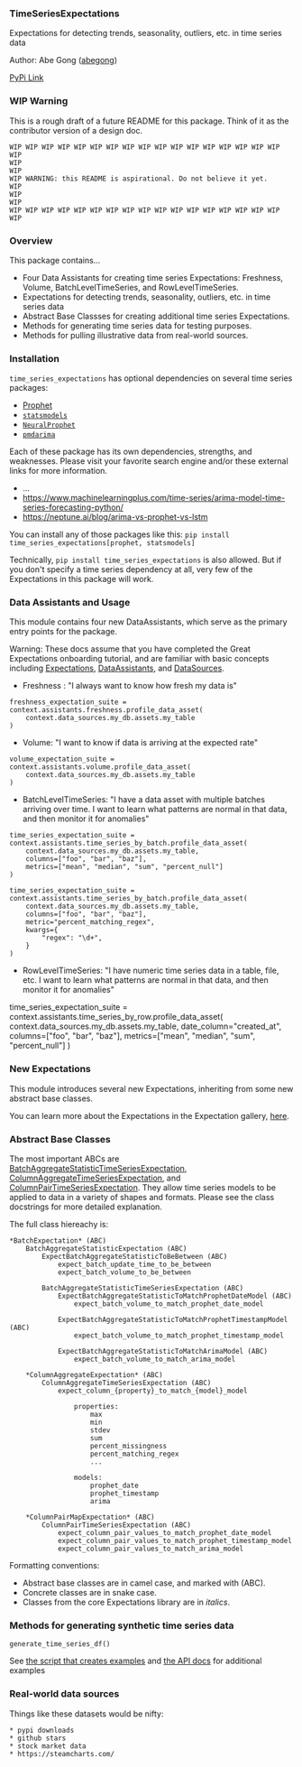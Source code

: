 ### TimeSeriesExpectations

Expectations for detecting trends, seasonality, outliers, etc. in time series data

Author: Abe Gong ([abegong](https://github.com/abegong))

[PyPi Link](https://pypi/python.org/pypi/time_series_expectations)

### WIP Warning

This is a rough draft of a future README for this package. Think of it as the contributor version of a design doc.

```
WIP WIP WIP WIP WIP WIP WIP WIP WIP WIP WIP WIP WIP WIP WIP WIP WIP WIP
WIP                                                                 WIP
WIP WARNING: this README is aspirational. Do not believe it yet.    WIP
WIP                                                                 WIP
WIP WIP WIP WIP WIP WIP WIP WIP WIP WIP WIP WIP WIP WIP WIP WIP WIP WIP
```

### Overview

This package contains...

- Four Data Assistants for creating time series Expectations: Freshness, Volume, BatchLevelTimeSeries, and RowLevelTimeSeries.
- Expectations for detecting trends, seasonality, outliers, etc. in time series data
- Abstract Base Classses for creating additional time series Expectations.
- Methods for generating time series data for testing purposes.
- Methods for pulling illustrative data from real-world sources.

### Installation

`time_series_expectations` has optional dependencies on several time series packages:

- [Prophet]({link})
- [`statsmodels`]({link})
- [`NeuralProphet`]({link})
- [`pmdarima`]({link})

Each of these package has its own dependencies, strengths, and weaknesses. Please visit your favorite search engine and/or these external links for more information.

- ...
- https://www.machinelearningplus.com/time-series/arima-model-time-series-forecasting-python/
- https://neptune.ai/blog/arima-vs-prophet-vs-lstm

You can install any of those packages like this: `pip install time_series_expectations[prophet, statsmodels]`

Technically, `pip install time_series_expectations` is also allowed. But if you don't specify a time series dependency at all, very few of the Expectations in this package will work.

### Data Assistants and Usage

This module contains four new DataAssistants, which serve as the primary entry points for the package.

Warning: These docs assume that you have completed the Great Expectations onboarding tutorial, and are familiar with basic concepts including [Expectations](link), [DataAssistants](link), and [DataSources](link).

- Freshness : "I always want to know how fresh my data is"

```
freshness_expectation_suite = context.assistants.freshness.profile_data_asset(
    context.data_sources.my_db.assets.my_table
)
```

- Volume: "I want to know if data is arriving at the expected rate"

```
volume_expectation_suite = context.assistants.volume.profile_data_asset(
    context.data_sources.my_db.assets.my_table
)
```

- BatchLevelTimeSeries: "I have a data asset with multiple batches arriving over time. I want to learn what patterns are normal in that data, and then monitor it for anomalies"

```
time_series_expectation_suite = context.assistants.time_series_by_batch.profile_data_asset(
    context.data_sources.my_db.assets.my_table,
    columns=["foo", "bar", "baz"],
    metrics=["mean", "median", "sum", "percent_null"]
)

time_series_expectation_suite = context.assistants.time_series_by_batch.profile_data_asset(
    context.data_sources.my_db.assets.my_table,
    columns=["foo", "bar", "baz"],
    metric="percent_matching_regex",
    kwargs={
        "regex": "\d+",
    }
)
```

- RowLevelTimeSeries: "I have numeric time series data in a table, file, etc. I want to learn what patterns are normal in that data, and then monitor it for anomalies"

time_series_expectation_suite = context.assistants.time_series_by_row.profile_data_asset(
context.data_sources.my_db.assets.my_table,
date_column="created_at",
columns=["foo", "bar", "baz"],
metrics=["mean", "median", "sum", "percent_null"]
)

### New Expectations

This module introduces several new Expectations, inheriting from some new abstract base classes.

You can learn more about the Expectations in the Expectation gallery, [here](https://greatexpectations.io/expectations).

### Abstract Base Classes

The most important ABCs are [BatchAggregateStatisticTimeSeriesExpectation](link), [ColumnAggregateTimeSeriesExpectation](link), and [ColumnPairTimeSeriesExpectation](link). They allow time series models to be applied to data in a variety of shapes and formats. Please see the class docstrings for more detailed explanation.

The full class hiereachy is:

    *BatchExpectation* (ABC)
        BatchAggregateStatisticExpectation (ABC)
            ExpectBatchAggregateStatisticToBeBetween (ABC)
                expect_batch_update_time_to_be_between
                expect_batch_volume_to_be_between

            BatchAggregateStatisticTimeSeriesExpectation (ABC)
                ExpectBatchAggregateStatisticToMatchProphetDateModel (ABC)
                    expect_batch_volume_to_match_prophet_date_model

                ExpectBatchAggregateStatisticToMatchProphetTimestampModel (ABC)
                    expect_batch_volume_to_match_prophet_timestamp_model

                ExpectBatchAggregateStatisticToMatchArimaModel (ABC)
                    expect_batch_volume_to_match_arima_model

        *ColumnAggregateExpectation* (ABC)
            ColumnAggregateTimeSeriesExpectation (ABC)
                expect_column_{property}_to_match_{model}_model

                    properties:
                        max
                        min
                        stdev
                        sum
                        percent_missingness
                        percent_matching_regex
                        ...

                    models:
                        prophet_date
                        prophet_timestamp
                        arima

        *ColumnPairMapExpectation* (ABC)
            ColumnPairTimeSeriesExpectation (ABC)
                expect_column_pair_values_to_match_prophet_date_model
                expect_column_pair_values_to_match_prophet_timestamp_model
                expect_column_pair_values_to_match_arima_model


Formatting conventions:

- Abstract base classes are in camel case, and marked with (ABC).
- Concrete classes are in snake case.
- Classes from the core Expectations library are in _italics_.

### Methods for generating synthetic time series data

```
generate_time_series_df()
```

See [the script that creates examples](link) and [the API docs](link) for additional examples

### Real-world data sources

Things like these datasets would be nifty:

    * pypi downloads
    * github stars
    * stock market data
    * https://steamcharts.com/
